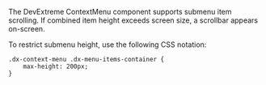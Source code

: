 The DevExtreme ContextMenu component supports submenu item scrolling. If combined item height exceeds screen size, a scrollbar appears on-screen.

To restrict submenu height, use the following CSS notation:

    .dx-context-menu .dx-menu-items-container {
        max-height: 200px;
    }
